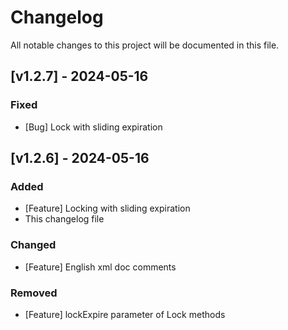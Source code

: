 # Changelog

All notable changes to this project will be documented in this file.

## [v1.2.7] - 2024-05-16

### Fixed
- [Bug] Lock with sliding expiration

## [v1.2.6] - 2024-05-16

### Added
- [Feature] Locking with sliding expiration
- This changelog file

### Changed
- [Feature] English xml doc comments

### Removed
- [Feature] lockExpire parameter of Lock methods
